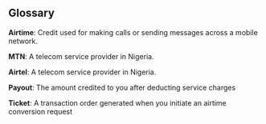 ## Glossary

**Airtime**:  Credit used for making calls or sending messages across a mobile network.

**MTN**: A telecom service provider in Nigeria.

**Airtel**: A telecom service provider in Nigeria.

**Payout**: The amount credited to you after deducting service charges

**Ticket**: A transaction order generated when you initiate an airtime conversion request

<br></br>